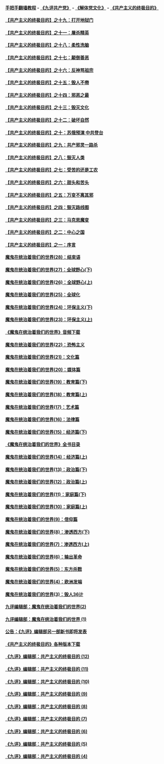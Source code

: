 #### [手把手翻墙教程](https://github.com/gfw-breaker/guides/wiki) -  [《九评共产党》](https://github.com/gfw-breaker/9ping.md?t=05051537) - [《解体党文化》](https://github.com/gfw-breaker/jtdwh.md?t=05051537) - [《共产主义的终极目的》](https://github.com/gfw-breaker/gczydzjmd.md?t=05051537)

#### [【共产主义的终极目的】之十九：打开地狱门](../pages/nsc422/n11206376.md?t=05051537) 

#### [【共产主义的终极目的】之十一：屠杀精英](../pages/nsc422/n11118442.md?t=05051537) 

#### [【共产主义的终极目的】之十八：柔性洗脑](../pages/nsc422/n11199994.md?t=05051537) 

#### [【共产主义的终极目的】之十七：颠倒善恶](../pages/nsc422/n11179782.md?t=05051537) 

#### [【共产主义的终极目的】之十六：反神骂祖宗](../pages/nsc422/n11166798.md?t=05051537) 

#### [【共产主义的终极目的】之十五：毁人不倦](../pages/nsc422/n11166792.md?t=05051537) 

#### [【共产主义的终极目的】之十四：邪恶之最](../pages/nsc422/n11150249.md?t=05051537) 

#### [【共产主义的终极目的】之十三：毁灭文化](../pages/nsc422/n11135227.md?t=05051537) 

#### [【共产主义的终极目的】之十二：破坏自然](../pages/nsc422/n11135214.md?t=05051537) 

#### [【共产主义的终极目的】之十：苏俄预演 中共登台](../pages/nsc422/n11118424.md?t=05051537) 

#### [【共产主义的终极目的】之九：共产邪灵一路杀](../pages/nsc422/n11114139.md?t=05051537) 

#### [【共产主义的终极目的】之八：毁灭人类](../pages/nsc422/n11108503.md?t=05051537) 

#### [【共产主义的终极目的】之七：受苦的还是工农](../pages/nsc422/n11101809.md?t=05051537) 

#### [【共产主义的终极目的】之六：甜头和苦头](../pages/nsc422/n11096971.md?t=05051537) 

#### [【共产主义的终极目的】之五：万变不离其邪](../pages/nsc422/n11091285.md?t=05051537) 

#### [【共产主义的终极目的】之四：毁灭路线图](../pages/nsc422/n11086284.md?t=05051537) 

#### [【共产主义的终极目的】之三：马克思魔变](../pages/nsc422/n11061941.md?t=05051537) 

#### [【共产主义的终极目的】之二：中心之国](../pages/nsc422/n11047728.md?t=05051537) 

#### [【共产主义的终极目的】之一：序言](../pages/nsc422/n11086077.md?t=05051537) 

#### [魔鬼在统治着我们的世界(28)：结束语](../pages/nsc422/n10936246.md?t=05051537) 

#### [魔鬼在统治着我们的世界(27)：全球野心(下)](../pages/nsc422/n10928319.md?t=05051537) 

#### [魔鬼在统治着我们的世界(26)：全球野心(上)](../pages/nsc422/n10900318.md?t=05051537) 

#### [魔鬼在统治着我们的世界(25)：全球化](../pages/nsc422/n10788205.md?t=05051537) 

#### [魔鬼在统治着我们的世界(24)：环保主义(下)](../pages/nsc422/n10695307.md?t=05051537) 

#### [魔鬼在统治着我们的世界(23)：环保主义(上)](../pages/nsc422/n10688613.md?t=05051537) 

#### [《魔鬼在统治着我们的世界》音频下载](../pages/nsc422/n10635553.md?t=05051537) 

#### [魔鬼在统治着我们的世界(22)：恐怖主义](../pages/nsc422/n10614727.md?t=05051537) 

#### [魔鬼在统治着我们的世界(21)：文化篇](../pages/nsc422/n10597706.md?t=05051537) 

#### [魔鬼在统治着我们的世界(20)：媒体篇](../pages/nsc422/n10586579.md?t=05051537) 

#### [魔鬼在统治着我们的世界(19)：教育篇(下)](../pages/nsc422/n10564808.md?t=05051537) 

#### [魔鬼在统治着我们的世界(18)：教育篇(上)](../pages/nsc422/n10526970.md?t=05051537) 

#### [魔鬼在统治着我们的世界(17)：艺术篇](../pages/nsc422/n10499093.md?t=05051537) 

#### [魔鬼在统治着我们的世界(16)：法律篇](../pages/nsc422/n10485969.md?t=05051537) 

#### [魔鬼在统治着我们的世界(15)：经济篇(下)](../pages/nsc422/n10469975.md?t=05051537) 

#### [《魔鬼在统治着我们的世界》全书目录](../pages/nsc422/n10464261.md?t=05051537) 

#### [魔鬼在统治着我们的世界(14)：经济篇(上)](../pages/nsc422/n10457370.md?t=05051537) 

#### [魔鬼在统治着我们的世界(13)：政治篇(下)](../pages/nsc422/n10448270.md?t=05051537) 

#### [魔鬼在统治着我们的世界(12)：政治篇(上)](../pages/nsc422/n10444576.md?t=05051537) 

#### [魔鬼在统治着我们的世界(11)：家庭篇(下)](../pages/nsc422/n10440961.md?t=05051537) 

#### [魔鬼在统治着我们的世界(10)：家庭篇(上)](../pages/nsc422/n10435448.md?t=05051537) 

#### [魔鬼在统治着我们的世界(9)：信仰篇](../pages/nsc422/n10432159.md?t=05051537) 

#### [魔鬼在统治着我们的世界(8)：渗透西方(下)](../pages/nsc422/n10429603.md?t=05051537) 

#### [魔鬼在统治着我们的世界(7)：渗透西方(上)](../pages/nsc422/n10426013.md?t=05051537) 

#### [魔鬼在统治着我们的世界(6)：输出革命](../pages/nsc422/n10421536.md?t=05051537) 

#### [魔鬼在统治着我们的世界(5)：东方杀戮](../pages/nsc422/n10417707.md?t=05051537) 

#### [魔鬼在统治着我们的世界(4)：欧洲发端](../pages/nsc422/n10414890.md?t=05051537) 

#### [魔鬼在统治着我们的世界(3)：毁人36计](../pages/nsc422/n10411583.md?t=05051537) 

#### [九评编辑部：魔鬼在统治着我们的世界(2)](../pages/nsc422/n10410036.md?t=05051537) 

#### [九评编辑部：魔鬼在统治着我们的世界 (1)](../pages/nsc422/n10406825.md?t=05051537) 

#### [公告：《九评》编辑部另一部新书即将发表](../pages/nsc422/n10405104.md?t=05051537) 

#### [《共产主义的终极目的》各种版本下载](../pages/nsc422/n10022138.md?t=05051537) 

#### [《九评》编辑部：共产主义的终极目的 (12)](../pages/nsc422/n9933272.md?t=05051537) 

#### [《九评》编辑部：共产主义的终极目的 (11)](../pages/nsc422/n9924973.md?t=05051537) 

#### [《九评》编辑部：共产主义的终极目的 (10)](../pages/nsc422/n9920883.md?t=05051537) 

#### [《九评》编辑部：共产主义的终极目的 (9)](../pages/nsc422/n9916363.md?t=05051537) 

#### [《九评》编辑部：共产主义的终极目的 (8)](../pages/nsc422/n9912488.md?t=05051537) 

#### [《九评》编辑部：共产主义的终极目的 (7)](../pages/nsc422/n9901176.md?t=05051537) 

#### [《九评》编辑部：共产主义的终极目的 (6)](../pages/nsc422/n9899359.md?t=05051537) 

#### [《九评》编辑部：共产主义的终极目的 (5)](../pages/nsc422/n9893174.md?t=05051537) 

#### [《九评》编辑部：共产主义的终极目的 (4)](../pages/nsc422/n9891246.md?t=05051537) 

